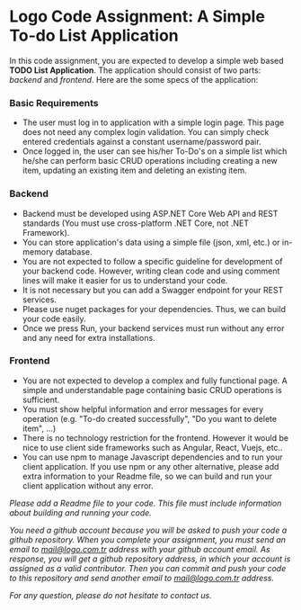 # Logo Code Assignment: A Simple To-do List Application

In this code assignment, you are expected to develop a simple web based **TODO List Application**. The application should consist of two parts: *backend* and *frontend*. Here are the some specs of the application:


### Basic Requirements

 - The user must log in to application with a simple login page. This page does not need any complex login validation. You can simply check entered credentials against a constant  username/password pair.
 - Once logged in, the user can see his/her To-Do's on a simple list which he/she can perform basic CRUD operations including creating a new item, updating an existing item and deleting an existing item.

### Backend

- Backend must be developed using ASP.NET Core Web API and REST standards (You must use cross-platform .NET Core, not .NET Framework).
- You can store application's data using a simple file (json, xml, etc.) or in-memory database.
- You are not expected to follow a specific guideline for development of your backend code. However, writing clean code and using comment lines  will make it easier for us to understand your code. 
- It is not necessary but you can add a Swagger endpoint for your REST services.
- Please use nuget packages for your dependencies. Thus, we can build your code easily.
- Once we press Run, your backend services must run without any error and any need for extra installations.

### Frontend

- You are not expected to develop a complex and fully functional page. A simple and understandable page containing basic CRUD operations is sufficient.
- You must show helpful information and error messages for every operation (e.g. "To-do created successfully", "Do you want to delete item", ...)
- There is no technology restriction for the frontend. However it would be nice to use client side frameworks such as Angular, React, Vuejs, etc..
- You can use npm to manage Javascript dependencies and to run your client application. If you use npm or any other alternative, please add extra information to your Readme file, so we can build and run your client application without any error.

*Please add a Readme file to your code. This file must include information about building and running your code.*

*You need a github account because you will be asked to push your code a github repository. When you complete your assignment, you must send an email to mail@logo.com.tr address with your github account email. As response, you will get a github repository address, in which your account is assigned as a valid contributor. Then you can commit and push your code to this repository and send another email to mail@logo.com.tr address.* 

*For any question, please do not hesitate to contact us.*

